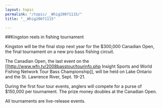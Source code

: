 ```yaml
---
layout: topic
permalink: "/topic/__Whig20071115/"
title: "__Whig20071115"

---
```


##Kingston reels in fishing tournament


Kingston will be the final stop next year for the $300,000 Canadian Open, the final tournament on a new pro bass fishing circuit.

The Canadian Open, the last event on the [[http://www.wfn.tv/2008basstour/tourinfo.php Insight Sports and World Fishing Network Tour Bass Championship]], will be held on Lake Ontario and the St. Lawrence River, Sept. 19-21.

During the first four tour events, anglers will compete for a purse of $150,000 per tournament. The prize money doubles at the Canadian Open.

All tournaments are live-release events.


